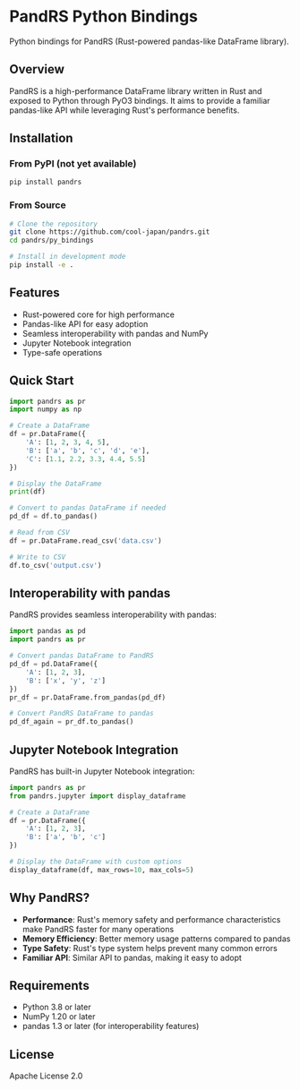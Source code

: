 # PandRS Python Bindings

Python bindings for PandRS (Rust-powered pandas-like DataFrame library).

## Overview

PandRS is a high-performance DataFrame library written in Rust and exposed to Python through PyO3 bindings. It aims to provide a familiar pandas-like API while leveraging Rust's performance benefits.

## Installation

### From PyPI (not yet available)

```bash
pip install pandrs
```

### From Source

```bash
# Clone the repository
git clone https://github.com/cool-japan/pandrs.git
cd pandrs/py_bindings

# Install in development mode
pip install -e .
```

## Features

- Rust-powered core for high performance
- Pandas-like API for easy adoption
- Seamless interoperability with pandas and NumPy
- Jupyter Notebook integration
- Type-safe operations

## Quick Start

```python
import pandrs as pr
import numpy as np

# Create a DataFrame
df = pr.DataFrame({
    'A': [1, 2, 3, 4, 5],
    'B': ['a', 'b', 'c', 'd', 'e'],
    'C': [1.1, 2.2, 3.3, 4.4, 5.5]
})

# Display the DataFrame
print(df)

# Convert to pandas DataFrame if needed
pd_df = df.to_pandas()

# Read from CSV
df = pr.DataFrame.read_csv('data.csv')

# Write to CSV
df.to_csv('output.csv')
```

## Interoperability with pandas

PandRS provides seamless interoperability with pandas:

```python
import pandas as pd
import pandrs as pr

# Convert pandas DataFrame to PandRS
pd_df = pd.DataFrame({
    'A': [1, 2, 3],
    'B': ['x', 'y', 'z']
})
pr_df = pr.DataFrame.from_pandas(pd_df)

# Convert PandRS DataFrame to pandas
pd_df_again = pr_df.to_pandas()
```

## Jupyter Notebook Integration

PandRS has built-in Jupyter Notebook integration:

```python
import pandrs as pr
from pandrs.jupyter import display_dataframe

# Create a DataFrame
df = pr.DataFrame({
    'A': [1, 2, 3],
    'B': ['a', 'b', 'c']
})

# Display the DataFrame with custom options
display_dataframe(df, max_rows=10, max_cols=5)
```

## Why PandRS?

- **Performance**: Rust's memory safety and performance characteristics make PandRS faster for many operations
- **Memory Efficiency**: Better memory usage patterns compared to pandas
- **Type Safety**: Rust's type system helps prevent many common errors
- **Familiar API**: Similar API to pandas, making it easy to adopt

## Requirements

- Python 3.8 or later
- NumPy 1.20 or later
- pandas 1.3 or later (for interoperability features)

## License

Apache License 2.0